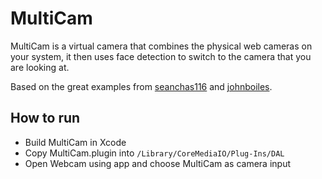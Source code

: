 # MultiCam
MultiCam is a virtual camera that combines the physical web cameras on your system, it then 
uses face detection to switch to the camera that you are looking at.

Based on the great examples from [seanchas116](https://github.com/seanchas116/SimpleDALPlugin) and [johnboiles](https://github.com/johnboiles/coremediaio-dal-minimal-example).

## How to run

* Build MultiCam in Xcode
* Copy MultiCam.plugin into `/Library/CoreMediaIO/Plug-Ins/DAL`
* Open Webcam using app and choose MultiCam as camera input
